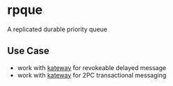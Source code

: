 # rpque
A replicated durable priority queue 

## Use Case

- work with [kateway](https://github.com/funkygao/gafka/tree/master/cmd/kateway) for revokeable delayed message
- work with [kateway](https://github.com/funkygao/gafka/tree/master/cmd/kateway) for 2PC transactional messaging
